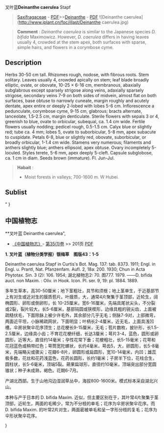 叉叶蓝**Deinanthe caerulea** Stapf

> [Saxifragaceae](http://www.iplant.cn/info/Saxifragaceae?t=foc) - [PDF](http://www.iplant.cn/foc/pdf/Saxifragaceae.pdf)>>[Deinanthe](http://www.iplant.cn/info/Deinanthe?t=foc) - [PDF](http://www.iplant.cn/foc/pdf/Deinanthe.pdf)
![Deinanthe caerulea](http://www.iplant.cn/foc/illast/Deinanthe caerulea.jpg)

> **Comment** : 
> *Deinanthe caerulea* is similar to the Japanese species *D. bifida* Maximowicz. However, *D. caerulea* differs in having leaves usually 4, crowded at the stem apex, both surfaces with sparse, simple hairs, and flowers in a corymbose cyme.

## Description

Herbs 30-50 cm tall. Rhizomes rough, nodose, with fibrous roots. Stem solitary. Leaves usually 4, crowded apically on stem; leaf blade broadly elliptic, ovate, or obovate, 10-25 × 6-16 cm, membranous, abaxially subglabrous except sparsely strigose along veins, adaxially sparsely strigose, secondary veins 7-9 on both sides of midvein, almost flat on both surfaces, base obtuse to narrowly cuneate, margin roughly and acutely dentate, apex entire or deeply 2-lobed with lobes 5-6 cm. Inflorescence a pedunculate, corymbose cyme, 9-15 cm, glabrous; bracts alternate, lanceolate, 1.5-2.5 cm, margin denticulate. Sterile flowers with sepals 3 or 4, greenish to blue, ovate to orbicular, subequal, ca. 1.4 cm wide. Fertile flowers usually nodding; pedicel rough, 0.5-1.5 cm. Calyx blue or slightly red; tube ca. 4 mm; lobes 5, ovate to suborbicular, 5-8 mm, apex subacute to cuspidate. Petals 6-8, blue or slightly red, obovate, suborbicular, or broadly orbicular, 1-1.4 cm wide. Stamens very numerous; filaments and anthers slightly blue; anthers ellipsoid, apex obtuse. Ovary incompletely 5-loculed. Styles terete, 5-6 mm, apex deeply 5-cleft. Capsule subglobose, ca. 1 cm in diam. Seeds brown (immature). Fl. Jun-Jul.

> **Habait** : 
>* Moist forests in valleys; 700-1600 m. W Hubei.

## Sublist
"
}
## 中国植物志

**叉叶蓝 Deinanthe caerulea",

* [《中国植物志》](http://www.iplant.cn/frps)- [第35(1)卷](http://www.iplant.cn/frps/vol/35(1)) >> 201页 [PDF](http://www.iplant.cn/frps/pdf/35(1)/201.PDF)

**1. 叉叶蓝（植物分类学报）银梅草　图版43：1-5**

Deinanthe caerulea Stapf in Curtis's Bot. Mag. 137: tab. 8373. 1911; Engl. in Engl. u. Prantl, Nat. Pfanzenfam. Aufl. 2, 18a: 200. 1930; Chun in Acta Phytotax. Sin. 3 (2): 106. 1954; 湖北植物志2: 70. 图777. 1979. ——D. bifida auct. non Maxim. : Oliv. in Hook. Icon. Pl. ser. 9, 19: pl. 1884. 1889.

多年生草本，高30-50厘米；地下茎粗壮，具节和须根；地上茎单生，于近基部节上有对生或近对生的膜质苞片。叶膜质，大，通常4片聚集于茎顶部，近轮生，阔椭圆形、卵形或倒卵形，长 10-25厘米，宽6-16厘米，先端具尾状尖头，不分裂或2裂，裂片较大，长5-6厘米，基部钝圆或狭楔形，边缘具粗的锐尖齿，上面被疏糙伏毛，下面除脉上被少许毛外，其余部分几乎无毛；侧脉7-9对，上部微弯，两面近平坦，小脉稀疏网状，下面明显；叶柄长2-4厘米，近无毛，上面具浅凹槽。伞房状聚伞花序顶生；总花梗长9-15厘米，无毛；苞片数枚，披针形，长1.5-2.5厘米，边缘具小齿；不育花花梗纤细，长达3厘米；萼片3-4，蓝色，圆形或卵圆形，近等大，直径约14毫米；孕性花常下垂；花梗粗壮，长5-15毫米；花萼和花冠蓝色或稍带红色；萼筒宽陀螺状，长约4毫米，萼齿5，大，卵圆形，长5-8毫米，先端略尖或骤尖；花瓣6-8片，卵圆形或扁圆形，宽10-14毫米，内凹；雄蕊极多数，花丝和花药浅蓝色，花药长圆形，长约1毫米；子房半下位，花柱合生，圆柱状，长5-6毫米，顶端5裂。蒴果扁球形，直径约10毫米，顶端突出部分宽圆锥状；种子未成熟，褐色。花期6-7月。

产湖北西部。生于山地沟边湿润草丛中，海拔800-1600米。模式标本采自湖北兴山。

本种与产于日本的 D. bifida Maxim. 近似，但主要区别在于，其叶常4片聚集于茎顶部，近轮生，两面的毛稀少，常为不分枝的单毛；花序为伞房状聚伞花序。而 D. bifida Maxim. 的叶常2片对生，两面密被单毛和呈一字形分枝的复毛；花序为伞形状聚伞花序。

}